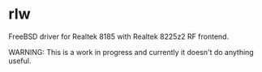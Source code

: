 rlw
===

FreeBSD driver for Realtek 8185 with Realtek 8225z2 RF frontend.

WARNING: This is a work in progress and currently it doesn't do anything useful.
